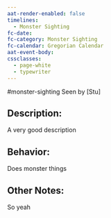 ```yaml
---
aat-render-enabled: false
timelines:
  - Monster Sighting
fc-date: 
fc-category: Monster Sighting
fc-calendar: Gregorian Calendar
aat-event-body: 
cssclasses:
  - page-white
  - typewriter
---
```

#monster-sighting
Seen by [Stu]
## Description:
 A very good description
## Behavior:
Does monster things
## Other Notes:
So yeah
